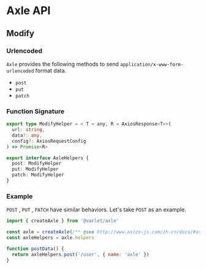 # Axle API

## Modify

### Urlencoded

`Axle` provides the following methods to send `application/x-www-form-urlencoded` format data.

- `post`
- `put`
- `patch`

### Function Signature

```ts
export type ModifyHelper = < T = any, R = AxiosResponse<T>>(
  url: string,
  data?: any,
  config?: AxiosRequestConfig
) => Promise<R>

export interface AxleHelpers {
  post: ModifyHelper
  put: ModifyHelper
  patch: ModifyHelper
}
```

### Example

`POST` , `PUT` , `PATCH` have similar behaviors. Let's take `POST` as an example.


```js
import { createAxle } from '@varlet/axle'

const axle = createAxle(/** @see http://www.axios-js.com/zh-cn/docs/#axios-create-config **/)
const axleHelpers = axle.helpers

function postData() {
  return axleHelpers.post('/user', { name: 'axle' })
}
```

